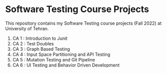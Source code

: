 # Software Testing Course Projects

This repository contains my Software Testing course projects (Fall 2022) at University of Tehran.

1. CA 1 : Introduction to Junit
2. CA 2 : Test Doubles
3. CA 3 : Graph Based Testing
4. CA 4 : Input Space Partitioning and API Testing
5. CA 5 : Mutation Testing and Git Pipeline
5. CA 6 : UI Testing and Behavior Driven Development
